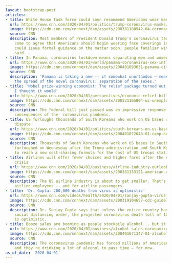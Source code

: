 ```yaml
---
layout: bootstrap-post
articles:
- title: White House task force could soon recommend Americans wear masks
  url: https://www.cnn.com/2020/04/01/politics/trump-coronavirus-masks/index.html
  image: https://cdn.cnn.com/cnnnext/dam/assets/200331180942-04-coronavirus-presser-0331-super-tease.jpg
  source: CNN
  description: Most members of President Donald Trump's coronavirus task force have
    come to agree that Americans should begin wearing face coverings in public and
    could issue formal guidance on the matter soon, people familiar with the matter
    said.
- title: In Panama, coronavirus lockdown means separating men and women
  url: https://www.cnn.com/2020/04/01/world/panama-coronavirus-sex-intl/index.html
  image: https://cdn.cnn.com/cnnnext/dam/assets/200401093631-panama-city-panama-0331-super-tease.jpg
  source: CNN
  description: 'Panama is taking a new -- if somewhat unorthodox — measure to combat
    the spread of the novel coronavirus: separation of the sexes.'
- title: 'Nobel prize-winning economist: The relief package turned out better than
    I thought it would'
  url: https://www.cnn.com/2020/04/01/perspectives/economic-relief-bill/index.html
  image: https://cdn.cnn.com/cnnnext/dam/assets/200331165804-us-unemployment-application-0327-super-tease.jpg
  source: CNN
  description: The federal bill just passed was an impressive response to the economic
    consequences of the  coronavirus pandemic.
- title: US furloughs thousands of South Koreans who work on US bases over cost sharing
    dispute
  url: https://www.cnn.com/2020/04/01/politics/south-koreans-on-us-bases-furloughed/index.html
  image: https://cdn.cnn.com/cnnnext/dam/assets/200401072043-01-camp-humphreys-south-korea-2018-super-tease.jpg
  source: CNN
  description: Thousands of South Koreans who work on US bases in South Korea were
    furloughed on Wednesday after the Trump administration and South Korea failed
    to reach a new cost-sharing formula for the cost of US troops stationed.
- title: Airlines will offer fewer choices and higher fares after the coronavirus
    crisis
  url: https://www.cnn.com/2020/04/01/business/airline-industry-outlook/index.html
  image: https://cdn.cnn.com/cnnnext/dam/assets/200331133121-american-airlines-jets-0327-super-tease.jpg
  source: CNN
  description: The US airline industry is about to get smaller. That's bad news for
    airline employees -- and for airline passengers.
- title: 'Dr. Gupta: 200,000 deaths from virus is optimistic'
  url: https://www.cnn.com/videos/health/2020/04/01/sanjay-gupta-virus-death-projection-is-optmistic-newday-vpx.cnn
  image: https://cdn.cnn.com/cnnnext/dam/assets/200319104657-cdc-guidelines-masks-coronavirus-gupta-newday-vpx-00000230-super-tease.jpg
  source: CNN
  description: Dr. Sanjay Gupta says that unless the entire country has a cohesive
    social distancing order, the projected coronavirus death toll of 100,000 to 200,000
    is optimistic.
- title: Booze sales are booming as people stockpile alcohol... but it may not last
  url: https://www.cnn.com/2020/04/01/business/alcohol-sales-coronavirus-trnd/index.html
  image: https://cdn.cnn.com/cnnnext/dam/assets/200401071347-01-alcohol-coronavirus-brooklyn-0320-super-tease.jpg
  source: CNN
  description: The coronavirus pandemic has forced millions of Americans to stay home,
    and they're drinking a lot of alcohol to pass time — for now.
as_of_date: '2020-04-01'
---
```


